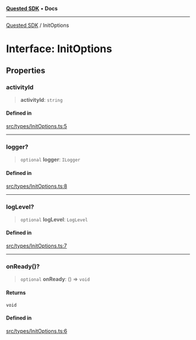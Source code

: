 [**Quested SDK**](../README.md) • **Docs**

***

[Quested SDK](../README.md) / InitOptions

# Interface: InitOptions

## Properties

### activityId

> **activityId**: `string`

#### Defined in

[src/types/InitOptions.ts:5](https://github.com/Quested-io/QuestedSDK/blob/29424442c7d73cf9342de9175eb7912246e4503f/src/types/InitOptions.ts#L5)

***

### logger?

> `optional` **logger**: `ILogger`

#### Defined in

[src/types/InitOptions.ts:8](https://github.com/Quested-io/QuestedSDK/blob/29424442c7d73cf9342de9175eb7912246e4503f/src/types/InitOptions.ts#L8)

***

### logLevel?

> `optional` **logLevel**: `LogLevel`

#### Defined in

[src/types/InitOptions.ts:7](https://github.com/Quested-io/QuestedSDK/blob/29424442c7d73cf9342de9175eb7912246e4503f/src/types/InitOptions.ts#L7)

***

### onReady()?

> `optional` **onReady**: () => `void`

#### Returns

`void`

#### Defined in

[src/types/InitOptions.ts:6](https://github.com/Quested-io/QuestedSDK/blob/29424442c7d73cf9342de9175eb7912246e4503f/src/types/InitOptions.ts#L6)
